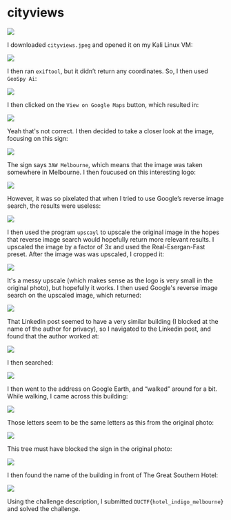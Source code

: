 # cityviews

![](../images/cityviews-part-1.png)

I downloaded `cityviews.jpeg` and opened it on my Kali Linux VM:

![](../images/cityviews-part-2.png)

I then ran `exiftool`, but it didn’t return any coordinates. So, I then used `GeoSpy Ai`:

![](../images/cityviews-part-3.png)

I then clicked on the `View on Google Maps` button, which resulted in:

![](../images/cityviews-part-4.png)

Yeah that's not correct. I then decided to take a closer look at the image, focusing on this sign:

![](../images/cityviews-part-5.png)

The sign says `3AW Melbourne`, which means that the image was taken somewhere in Melbourne. I then foucused on this interesting logo:

![](../images/cityviews-part-7.png)

However, it was so pixelated that when I tried to use Google’s reverse image search, the results were useless:

![](../images/cityviews-part-8.png)

I then used the program `upscayl` to upscale the original image in the hopes that reverse image search would hopefully return more relevant results. I upscaled the image by a factor of 3x and used the Real-Esergan-Fast preset. After the image was was upscaled, I cropped it:

![](../images/cityviews-part-9.png)

It's a messy upscale (which makes sense as the logo is very small in the original photo), but hopefully it works. I then used Google's reverse image search on the upscaled image, which returned:

![](../images/cityviews-part-10.png)

That Linkedin post seemed to have a very similar building (I blocked at the name of the author for privacy), so I navigated to the Linkedin post, and found that the author worked at:

![](../images/cityviews-part-11.png)

I then searched:

![](../images/cityviews-part-12.png)

I then went to the address on Google Earth, and “walked” around for a bit. While walking, I came across this building:

![](../images/cityviews-part-14.png)

Those letters seem to be the same letters as this from the original photo:

![](../images/cityviews-part-15.png)

This tree must have blocked the sign in the original photo:

![](../images/cityviews-part-16.png)

I then found the name of the building in front of The Great Southern Hotel:

![](../images/cityviews-part-18.png)

Using the challenge description, I submitted  `DUCTF{hotel_indigo_melbourne}` and solved the challenge.





